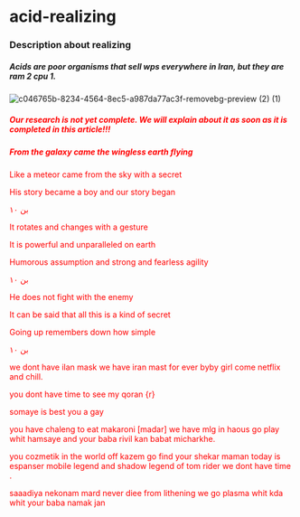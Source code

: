 # acid-realizing
### Description about realizing 

##### Acids are poor organisms that sell wps everywhere in Iran, but they are ram 2 cpu 1.  
  


![c046765b-8234-4564-8ec5-a987da77ac3f-removebg-preview (2) (1)](https://user-images.githubusercontent.com/94721289/142750363-6c325a36-68e7-49e2-bb25-2a6fe08d4c7c.png)


  ##### <font color="red">Our research is not yet complete. We will explain about it as soon as it is completed in this article!!!</font>
  
  
  
  ##### <font color="red">From the galaxy came the wingless earth flying

Like a meteor came from the sky with a secret

His story became a boy and our story began

بن ۱۰

It rotates and changes with a gesture

It is powerful and unparalleled on earth

Humorous assumption and strong and fearless agility

بن ۱۰

He does not fight with the enemy

It can be said that all this is a kind of secret

Going up remembers down how simple

بن ۱۰

we dont have ilan mask we have iran mast for ever byby girl come netflix and chill.

  you dont have time to see my qoran {r} 

somaye is best you a gay 

you have chaleng to eat makaroni [madar] we have mlg in haous go play whit hamsaye and your baba rivil kan babat micharkhe.

  you cozmetik in the world off kazem go find your shekar maman today is espanser mobile legend and shadow legend of tom rider we dont have time .
  
  saaadiya nekonam mard       never diee from lithening
  we go plasma whit kda       whit your baba namak jan

  
</font>

